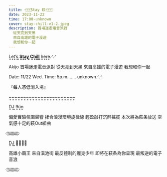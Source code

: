 ```yaml
---
title: ~҉~҉~҉Stay 萩~҉~҉~҉
date: 2023-11-22
time: 17:00-unknown
cover: stay-chill-v1-2.jpeg
description: 首場迷走電音派對
  從天亮到天黑
  來自高雄的電子漫遊
  我想和你一起
---
```


L͇e͇t͇’͇s͇ ͇**S͇t͇a͇y͇ ͇C͇h͇i͇l͇l͇** ͇h͇e͇r͇e͇.ᐟ.ᐟ

Akijo 首場迷走電音派對
從天亮到天黑
來自高雄的電子漫遊
我想和你一起

Date: 11/22 Wed.
Time: 5p.m……. unknown.ᐟ.ᐟ

『每人憑低消入場』

~͇~͇~͇~͇~͇~͇~͇~͇~͇~͇~͇~͇~͇~͇~͇~͇~͇~͇~͇~͇~͇~͇~͇

D͇J͇ ͇9͇ü͇n͇

偏愛實驗氛圍聲響
揉合浪漫環境旋律線
輕盈敲打沉醉搖擺
本次將為萩条放送
空氣感十足的萩Out組曲

҉.҉.҉.҉.҉.҉.҉.҉.҉

D͇J͇ ͇滇͇池͇少͇年͇

高雄小霸王 來自滇池街
最反體制的龐克少年
即將在萩条為你呈現
最叛逆的電子音浪

҉.҉.҉.҉.҉.҉.҉.҉.҉
